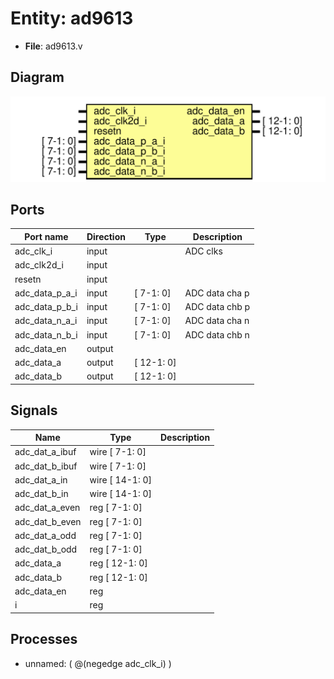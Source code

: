 # Entity: ad9613

- **File**: ad9613.v
## Diagram

![Diagram](ad9613.svg "Diagram")
## Ports

| Port name      | Direction | Type       | Description    |
| -------------- | --------- | ---------- | -------------- |
| adc_clk_i      | input     |            | ADC clks       |
| adc_clk2d_i    | input     |            |                |
| resetn         | input     |            |                |
| adc_data_p_a_i | input     | [ 7-1: 0]  | ADC data cha p |
| adc_data_p_b_i | input     | [ 7-1: 0]  | ADC data chb p |
| adc_data_n_a_i | input     | [ 7-1: 0]  | ADC data cha n |
| adc_data_n_b_i | input     | [ 7-1: 0]  | ADC data chb n |
| adc_data_en    | output    |            |                |
| adc_data_a     | output    | [ 12-1: 0] |                |
| adc_data_b     | output    | [ 12-1: 0] |                |
## Signals

| Name           | Type             | Description |
| -------------- | ---------------- | ----------- |
| adc_dat_a_ibuf | wire [ 7-1: 0]   |             |
| adc_dat_b_ibuf | wire [ 7-1: 0]   |             |
| adc_dat_a_in   | wire [ 14-1: 0]  |             |
| adc_dat_b_in   | wire [ 14-1: 0]  |             |
| adc_dat_a_even | reg   [ 7-1: 0]  |             |
| adc_dat_b_even | reg   [ 7-1: 0]  |             |
| adc_dat_a_odd  | reg   [ 7-1: 0]  |             |
| adc_dat_b_odd  | reg   [ 7-1: 0]  |             |
| adc_data_a     | reg   [ 12-1: 0] |             |
| adc_data_b     | reg   [ 12-1: 0] |             |
| adc_data_en    | reg              |             |
| i              | reg              |             |
## Processes
- unnamed: ( @(negedge adc_clk_i) )
